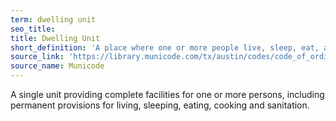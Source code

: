 ```yaml
---
term: dwelling unit
seo_title: 
title: Dwelling Unit
short_definition: 'A place where one or more people live, sleep, eat, and shower.'
source_link: 'https://library.municode.com/tx/austin/codes/code_of_ordinances?nodeId=TIT25LADE_CH25-1GEREPR_ART2DEME_S25-1-21DE'
source_name: Municode
---
```



A single unit providing complete facilities for one or more persons, including permanent provisions for living, sleeping, eating, cooking and sanitation.